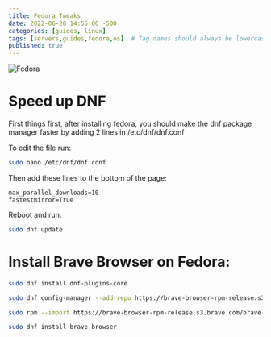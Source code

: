 ```yaml
---
title: Fedora Tweaks
date: 2022-06-28 14:55:00 -500
categories: [guides, linux]
tags: [servers,guides,fedora,os]  # Tag names should always be lowercase
published: true
---
```

![Fedora](https://upload.wikimedia.org/wikipedia/commons/thumb/0/09/Fedora_logo_and_wordmark.svg/1280px-Fedora_logo_and_wordmark.svg.png)


# Speed up DNF

First things first, after installing fedora, you should make the dnf package manager faster by adding 2 lines in /etc/dnf/dnf.conf

To edit the file run:
```bash
sudo nano /etc/dnf/dnf.conf
```
Then add these lines to the bottom of the page:
```
max_parallel_downloads=10
fastestmirror=True
```

Reboot and run:
```bash
sudo dnf update
```

# Install Brave Browser on Fedora:

```bash
sudo dnf install dnf-plugins-core
```
```bash
sudo dnf config-manager --add-repo https://brave-browser-rpm-release.s3.brave.com/x86_64/
```
```bash
sudo rpm --import https://brave-browser-rpm-release.s3.brave.com/brave-core.asc
```
```bash
sudo dnf install brave-browser
```